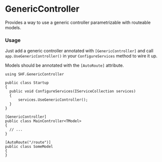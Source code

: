# GenericController

Provides a way to use a generic controller parametrizable with routeable models.

### Usage

Just add a generic controller annotated with `[GenericController]` and call `app.UseGenericController()` in your `ConfigureServices` method to wire it up.

Models should be annotated with the `[AutoRoute]` attribute.

```
using SHF.GenericController

public class Startup
{
  public void ConfigureServices(IServiceCollection services)
  {
      services.UseGenericController();
  }
}

[GenericController]
public class MainController<TModel>
{
  // ...
}

[AutoRoute("/route")]
public class SomeModel
{
}
```

